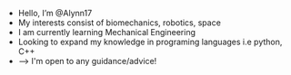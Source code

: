 - Hello, I’m @Alynn17
- My interests consist of biomechanics, robotics, space
- I am currently learning Mechanical Engineering
- Looking to expand my knowledge in programing languages i.e python, C++
- --> I'm open to any guidance/advice!

<!---
Alynn17/Alynn17 is a ✨ special ✨ repository because its `README.md` (this file) appears on your GitHub profile.
You can click the Preview link to take a look at your changes.
--->
